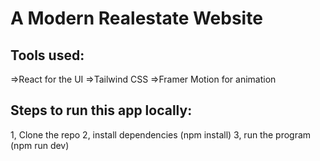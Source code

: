 # A Modern Realestate Website
## Tools used:
  =>React for the UI
  =>Tailwind CSS
  =>Framer Motion for animation
## Steps to run this app locally:
  1, Clone the repo
  2, install dependencies (npm install)
  3, run the program (npm run dev)
